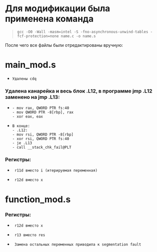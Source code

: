 # Для модификации была применена команда 
>     gcc -O0 -Wall -masm=intel -S -fno-asynchronous-unwind-tables -fcf-protection=none name.c -o name.s
После чего все файлы были отредактированы вручную:
# main_mod.s
*     Удалены cdq
###   Удалена канарейка и весь блок .L12, в программе jmp .L12 заменено на jmp .L13: 
*     - mov rax, QWORD PTR fs:40
      - mov QWORD PTR -8[rbp], rax 
      - xor eax, eax
*     В конце:
      - .L12:
      - mov rsi, QWORD PTR -8[rbp]
      - xor rsi, QWORD PTR fs:40
      - je .L13
      - call __stack_chk_fail@PLT
###     Регистры:
*      r11d вместо i (итерируемая переменная)
*      r12d вместо x
# function_mod.s
###     Регистры:
*      r12d вместо x
*      r13 вместо res
*      Замена остальных переменных приводила к segmentation fault
